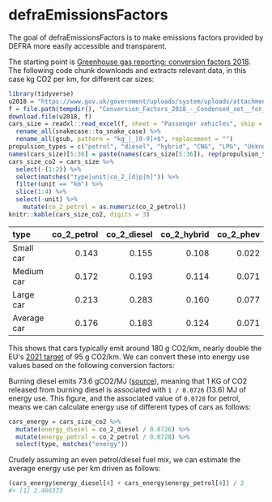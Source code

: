 
<!-- README.md is generated from README.Rmd. Please edit that file -->
defraEmissionsFactors
=====================

<!-- badges: start -->
<!-- badges: end -->
The goal of defraEmissionsFactors is to make emissions factors provided by DEFRA more easily accessible and transparent.

The starting point is [Greenhouse gas reporting: conversion factors 2018](https://www.gov.uk/government/publications/greenhouse-gas-reporting-conversion-factors-2018). The following code chunk downloads and extracts relevant data, in this case kg CO2 per km, for different car sizes:

``` r
library(tidyverse)
u2018 = "https://www.gov.uk/government/uploads/system/uploads/attachment_data/file/715425/Conversion_Factors_2018_-_Condensed_set__for_most_users__v01-01.xls"
f = file.path(tempdir(), "Conversion_Factors_2018_-_Condensed_set__for_most_users__v01-01.xls")
download.file(u2018, f)
cars_size = readxl::read_excel(f, sheet = "Passenger vehicles", skip = 45) %>%
  rename_all(snakecase::to_snake_case) %>% 
  rename_all(gsub, pattern = "kg_|_[0-9]+$", replacement = "")
propulsion_types = c("petrol", "diesel", "hybrid", "CNG", "LPG", "Unknown", "phev", "bev")
names(cars_size)[5:36] = paste(names(cars_size[5:36]), rep(propulsion_types, each = 4), sep = "_")
cars_size_co2 = cars_size %>% 
  select(-(1:2)) %>%
  select(matches("type|unit|co_2_[d|p|h]")) %>% 
  filter(unit == "km") %>% 
  slice(1:4) %>% 
  select(-unit) %>% 
    mutate(co_2_petrol = as.numeric(co_2_petrol))
knitr::kable(cars_size_co2, digits = 3)
```

| type        |  co\_2\_petrol|  co\_2\_diesel|  co\_2\_hybrid|  co\_2\_phev|
|:------------|--------------:|--------------:|--------------:|------------:|
| Small car   |          0.143|          0.155|          0.108|        0.022|
| Medium car  |          0.172|          0.193|          0.114|        0.071|
| Large car   |          0.213|          0.283|          0.160|        0.077|
| Average car |          0.176|          0.183|          0.124|        0.071|

This shows that cars typically emit around 180 g CO2/km, nearly double the EU's [2021 target](https://ec.europa.eu/clima/policies/transport/vehicles/cars_en) of 95 g CO2/km. We can convert these into energy use values based on the following conversion factors:

Burning diesel emits 73.6 gCO2/MJ ([source](https://enpos.weebly.com/uploads/3/6/7/2/3672459/co2_direct_combustion_jokiniemi.pdf)), meaning that 1 KG of CO2 released from burning diesel is associated with `1 / 0.0726` (13.6) MJ of energy use. This figure, and the associated value of `0.0728` for petrol, means we can calculate energy use of different types of cars as follows:

``` r
cars_energy = cars_size_co2 %>% 
  mutate(energy_diesel = co_2_diesel / 0.0726) %>% 
  mutate(energy_petrol = co_2_petrol / 0.0728) %>% 
  select(type, matches("energy"))
```

Crudely assuming an even petrol/diesel fuel mix, we can estimate the average energy use per km driven as follows:

``` r
(cars_energy$energy_diesel[4] + cars_energy$energy_petrol[4]) / 2
#> [1] 2.466373
```

